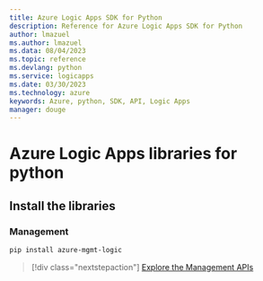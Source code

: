 ```yaml
---
title: Azure Logic Apps SDK for Python
description: Reference for Azure Logic Apps SDK for Python
author: lmazuel
ms.author: lmazuel
ms.data: 08/04/2023
ms.topic: reference
ms.devlang: python
ms.service: logicapps
ms.date: 03/30/2023
ms.technology: azure
keywords: Azure, python, SDK, API, Logic Apps
manager: douge
---
```

# Azure Logic Apps libraries for python

## Install the libraries


### Management

```bash
pip install azure-mgmt-logic
```
> [!div class="nextstepaction"]
> [Explore the Management APIs](/python/api/overview/azure/logicapps/management)